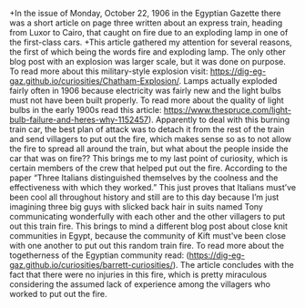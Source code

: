 +In the issue of Monday, October 22, 1906 in the Egyptian Gazette there was a short article on page three written about an express train, heading from Luxor to Cairo, that caught on fire due to an exploding lamp in one of the first-class cars.
 +This article gathered my attention for several reasons, the first of which being the words fire and exploding lamp. The only other blog post with an explosion was larger scale, but it was done on purpose. To read more about this military-style explosion visit: https://dig-eg-gaz.github.io/curiosities/Chatham-Explosion/. Lamps actually exploded fairly often in 1906 because electricity was fairly new and the light bulbs must not have been built properly. To read more about the quality of light bulbs in the early 1900s read this article: https://www.thespruce.com/light-bulb-failure-and-heres-why-1152457). Apparently to deal with this burning train car, the best plan of attack was to detach it from the rest of the train and send villagers to put out the fire, which makes sense so as to not allow the fire to spread all around the train, but what about the people inside the car that was on fire?? This brings me to my last point of curiosity, which is certain members of the crew that helped put out the fire. According to the paper “Three Italians distinguished themselves by the coolness and the effectiveness with which they worked.” This just proves that Italians must’ve been cool all throughout history and still are to this day because I’m just imagining three big guys with slicked back hair in suits named Tony communicating wonderfully with each other and the other villagers to put out this train fire. This brings to mind a different blog post about close knit communities in Egypt, because the community of Kift must've been close with one another to put out this random train fire. To read more about the togetherness of the Egyptian community read: (https://dig-eg-gaz.github.io/curiosities/barrett-curiosities/). The article concludes with the fact that there were no injuries in this fire, which is pretty miraculous considering the assumed lack of experience among the villagers who worked to put out the fire.
